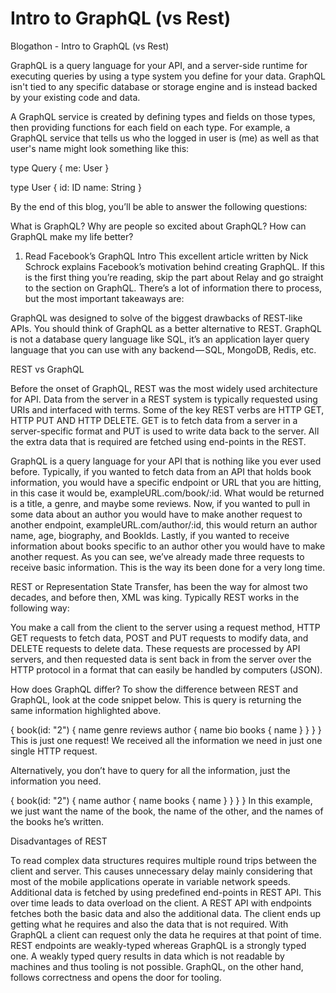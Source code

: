 # Intro to GraphQL (vs Rest)
Blogathon - Intro to GraphQL (vs Rest)

GraphQL is a query language for your API, and a server-side runtime for executing queries by using a type system you define for your data. GraphQL isn't tied to any specific database or storage engine and is instead backed by your existing code and data.

A GraphQL service is created by defining types and fields on those types, then providing functions for each field on each type. For example, a GraphQL service that tells us who the logged in user is (me) as well as that user's name might look something like this:

type Query {
  me: User
}

type User {
  id: ID
  name: String
}

By the end of this blog, you’ll be able to answer the following questions:

What is GraphQL?
Why are people so excited about GraphQL?
How can GraphQL make my life better?

1. Read Facebook’s GraphQL Intro
This excellent article written by Nick Schrock explains Facebook’s motivation behind creating GraphQL. If this is the first thing you’re reading, skip the part about Relay and go straight to the section on GraphQL. There’s a lot of information there to process, but the most important takeaways are:

GraphQL was designed to solve of the biggest drawbacks of REST-like APIs. You should think of GraphQL as a better alternative to REST.
GraphQL is not a database query language like SQL, it’s an application layer query language that you can use with any backend — SQL, MongoDB, Redis, etc.

REST vs GraphQL

Before the onset of GraphQL, REST was the most widely used architecture for API. Data from the server in a REST system is typically requested using URIs and interfaced with terms. Some of the key REST verbs are HTTP GET, HTTP PUT AND HTTP DELETE. GET is to fetch data from a server in a server-specific format and PUT is used to write data back to the server. All the extra data that is required are fetched using end-points in the REST.

GraphQL is a query language for your API that is nothing like you ever used before. Typically, if you wanted to fetch data from an API that holds book information, you would have a specific endpoint or URL that you are hitting, in this case it would be, exampleURL.com/book/:id. What would be returned is a title, a genre, and maybe some reviews. Now, if you wanted to pull in some data about an author you would have to make another request to another endpoint, exampleURL.com/author/:id, this would return an author name, age, biography, and BookIds. Lastly, if you wanted to receive information about books specific to an author other you would have to make another request. As you can see, we’ve already made three requests to receive basic information. This is the way its been done for a very long time.

REST or Representation State Transfer, has been the way for almost two decades, and before then, XML was king. Typically REST works in the following way:

You make a call from the client to the server using a request method,
HTTP GET requests to fetch data, POST and PUT requests to modify data, and DELETE requests to delete data. These requests are processed by API servers,
and then requested data is sent back in from the server over the HTTP protocol in a format that can easily be handled by computers (JSON).

How does GraphQL differ?
To show the difference between REST and GraphQL, look at the code snippet below. This is query is returning the same information highlighted above.

{
  book(id: "2") {
    name
    genre
    reviews
    author {
      name
      bio
      books {
        name
      }
    }
  }
}
This is just one request! We received all the information we need in just one single HTTP request.

Alternatively, you don’t have to query for all the information, just the information you need.

{
  book(id: "2") {
    name
    author {
      name
      books {
        name
      }
    }
  }
}
In this example, we just want the name of the book, the name of the other, and the names of the books he’s written.


Disadvantages of REST

To read complex data structures requires multiple round trips between the client and server. This causes unnecessary delay mainly considering that most of the mobile applications operate in variable network speeds.
Additional data is fetched by using predefined end-points in REST API. This over time leads to data overload on the client. A REST API with endpoints fetches both the basic data and also the additional data. The client ends up getting what he requires and also the data that is not required. With GraphQL a client can request only the data he requires at that point of time.
REST endpoints are weakly-typed whereas GraphQL is a strongly typed one. A weakly typed query results in data which is not readable by machines and thus tooling is not possible. GraphQL, on the other hand, follows correctness and opens the door for tooling.
